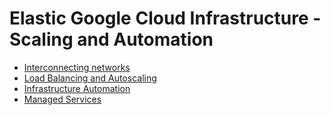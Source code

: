 # Elastic Google Cloud Infrastructure - Scaling and Automation

- [Interconnecting networks](10.Interconnecting-networks.md)
- [Load Balancing and Autoscaling](20.Load-Balancing-and-Autoscaling.md)
- [Infrastructure Automation](30.Infrastructure-Automation.md)
- [Managed Services](40.Managed-Services.md)
